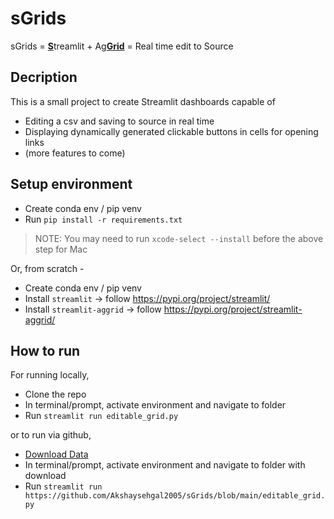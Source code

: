# sGrids

sGrids = <ins>**S**</ins>treamlit + Ag<ins>**Grid**</ins> = Real time edit to Source 

## Decription

This is a small project to create Streamlit dashboards capable of 
- Editing a csv and saving to source in real time
- Displaying dynamically generated clickable buttons in cells for opening links
- (more features to come)

## Setup environment

- Create conda env / pip venv
- Run `pip install -r requirements.txt`
> NOTE: You may need to run `xcode-select --install` before the above step for Mac

Or, from scratch - 

- Create conda env / pip venv
- Install `streamlit` -> follow https://pypi.org/project/streamlit/
- Install `streamlit-aggrid` -> follow https://pypi.org/project/streamlit-aggrid/

## How to run 

For running locally, 

- Clone the repo
- In terminal/prompt, activate environment and navigate to folder
- Run `streamlit run editable_grid.py`

or to run via github, 

- [Download Data](https://github.com/Akshaysehgal2005/sGrids/blob/main/data.csv)
- In terminal/prompt, activate environment and navigate to folder with download
- Run `streamlit run https://github.com/Akshaysehgal2005/sGrids/blob/main/editable_grid.py`


